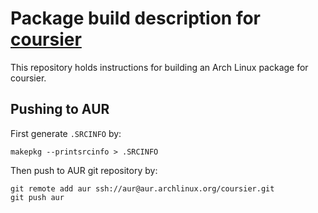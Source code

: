 # Package build description for [coursier](http://get-coursier.io/)

This repository holds instructions for building an Arch Linux package for coursier.

## Pushing to AUR

First generate `.SRCINFO` by:

```
makepkg --printsrcinfo > .SRCINFO
```

Then push to AUR git repository by:

```
git remote add aur ssh://aur@aur.archlinux.org/coursier.git
git push aur
```
